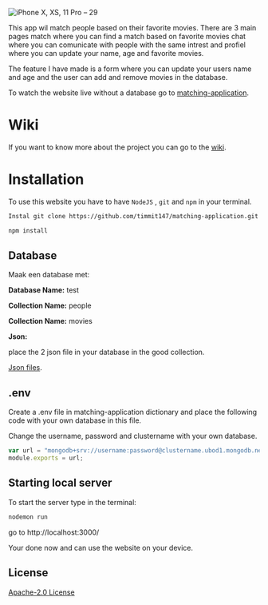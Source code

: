 ![iPhone X, XS, 11 Pro – 29](https://user-images.githubusercontent.com/29665951/109518608-aec35d00-7aaa-11eb-8641-45633a293ffb.png)

This app wil match people based on their favorite movies. There are 3 main pages match where you can find a match based on favorite movies chat where you can comunicate with people with the same intrest and profiel where you can update your name, age and favorite movies. 

The feature I have made is a form where you can update your users name and age and the user can add and remove movies in the database.

To watch the website live without a database go to [matching-application][matching-application].

# Wiki 
If you want to know more about the project you can go to the [wiki][wiki].

# Installation

To use this website you have to have ```NodeJS``` , ```git``` and ```npm``` in your terminal.

```bash
Instal git clone https://github.com/timmit147/matching-application.git
```
```bash
npm install
```

## Database

Maak een database met:

**Database Name:** test

**Collection Name:** people

**Collection Name:** movies

**Json:**

place the 2 json file in your database in the good collection.

[Json files][Json files].

## .env

Create a .env file in matching-application dictionary and place the following code with your own database in this file.

Change the username, password and clustername with your own database.

```javascript
var url = "mongodb+srv://username:password@clustername.ubod1.mongodb.net/test";
module.exports = url;
```

## Starting local server
To start the server type in the terminal:

```bash
nodemon run
```

go to http://localhost:3000/

Your done now and can use the website on your device.

## License
[Apache-2.0 License][License]

[wiki]:https://github.com/timmit147/matching-application/wiki
[License]:https://github.com/timmit147/matching-application/blob/main/LICENSE
[matching-application]:https://timmit147.github.io/matching-application/public/index.html
[Json files]:https://github.com/timmit147/matching-application/tree/main/json

